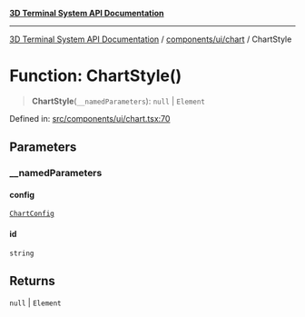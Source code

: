 [**3D Terminal System API Documentation**](../../../../README.md)

***

[3D Terminal System API Documentation](../../../../README.md) / [components/ui/chart](../README.md) / ChartStyle

# Function: ChartStyle()

> **ChartStyle**(`__namedParameters`): `null` \| `Element`

Defined in: [src/components/ui/chart.tsx:70](https://github.com/Dicommunitas/ThreeJS_Terminal_3D/blob/c0b82ba8679b8f85845255448514bad599eca08d/src/components/ui/chart.tsx#L70)

## Parameters

### \_\_namedParameters

#### config

[`ChartConfig`](../type-aliases/ChartConfig.md)

#### id

`string`

## Returns

`null` \| `Element`

